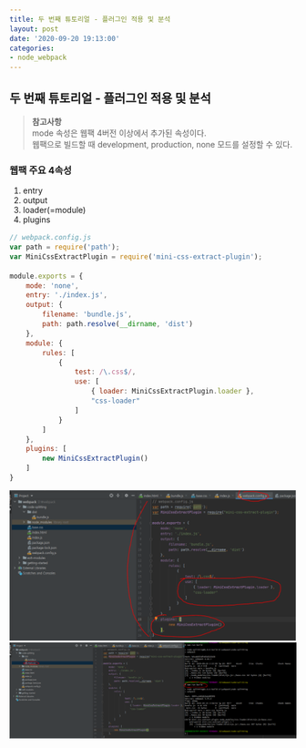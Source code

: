 ```yaml
---
title: 두 번째 튜토리얼 - 플러그인 적용 및 분석
layout: post
date: '2020-09-20 19:13:00'
categories:
- node_webpack
---
```


## 두 번째 튜토리얼 - 플러그인 적용 및 분석

>**참고사항**  
>mode 속성은 웹팩 4버전 이상에서 추가된 속성이다.  
>웹팩으로 빌드할 때 development, production, none 모드를 설정할 수 있다.

### 웹팩 주요 4속성

1. entry
2. output 
3. loader(=module)
4. plugins

```javascript
// webpack.config.js
var path = require('path');
var MiniCssExtractPlugin = require('mini-css-extract-plugin');

module.exports = {
    mode: 'none',
    entry: './index.js',
    output: {
        filename: 'bundle.js',
        path: path.resolve(__dirname, 'dist')
    },
    module: {
        rules: [
            {
                test: /\.css$/,
                use: [
                    { loader: MiniCssExtractPlugin.loader },
                    "css-loader"
                ]
            }
        ]
    },
    plugins: [
        new MiniCssExtractPlugin()
    ]
}
```

![](/static/img/node/webpack/image72.png)
![](/static/img/node/webpack/image73.png)

